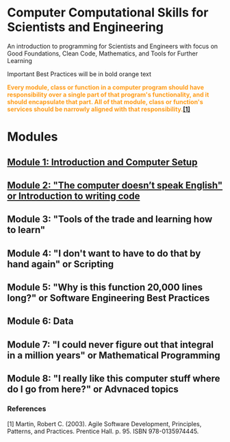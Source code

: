 # Computer Computational Skills for Scientists and Engineering 
An introduction to programming for Scientists and Engineers with focus on Good Foundations, Clean Code, Mathematics, and Tools for Further Learning 

Important Best Practices will be in bold orange text 

<span style="color:#ff9c19; font-weight:bold">Every module, class or function in a computer program should have responsibility over a single part of that program's functionality, and it should encapsulate that part. All of that module, class or function's services should be narrowly aligned with that responsibility.[[1]](#1)</span>

# Modules

##  [Module 1: Introduction and Computer Setup](./Modules/Module1/README.md)   
##  [Module 2: "The computer doesn’t speak English" or Introduction to writing code](.//Module2/README.md)   
##  Module 3: "Tools of the trade and learning how to learn"  
##  Module 4: "I don't want to have to do that by hand again" or Scripting
##  Module 5: "Why is this function 20,000 lines long?" or Software Engineering Best Practices   
##  Module 6: Data 
##  Module 7: "I could never figure out that integral in a million years" or Mathematical Programming 
##  Module 8: "I really like this computer stuff where do I go from here?" or Advnaced topics 

### References 

<a id="1">[1]</a> Martin, Robert C. (2003). Agile Software Development, Principles, Patterns, and Practices. Prentice Hall. p. 95. ISBN 978-0135974445.